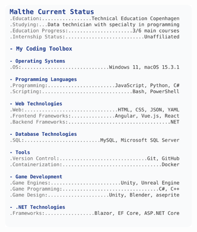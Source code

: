 <a href="https://github.com/MaltheJvw/MaltheJvw">
  <picture>
    <source media="(prefers-color-scheme: dark)" srcset="https://raw.githubusercontent.com/MaltheJvw/MaltheJvw/main/dark_mode.svg">
    <img alt="MaltheJvw's GitHub Profile README" src="https://raw.githubusercontent.com/MaltheJvw/MaltheJvw/main/light_mode.svg">
  </picture>
</a>
